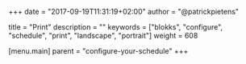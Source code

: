 +++
date            = "2017-09-19T11:31:19+02:00"
author          = "@patrickpietens"

title           = "Print"
description     = ""
keywords        = ["blokks", "configure", "schedule", "print", "landscape", "portrait"]
weight          = 608

[menu.main]
parent          = "configure-your-schedule"
+++
